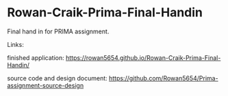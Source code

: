 # Rowan-Craik-Prima-Final-Handin
Final hand in for PRIMA assignment.

Links:

finished application:
https://rowan5654.github.io/Rowan-Craik-Prima-Final-Handin/

source code and design document:
https://github.com/Rowan5654/Prima-assignment-source-design
